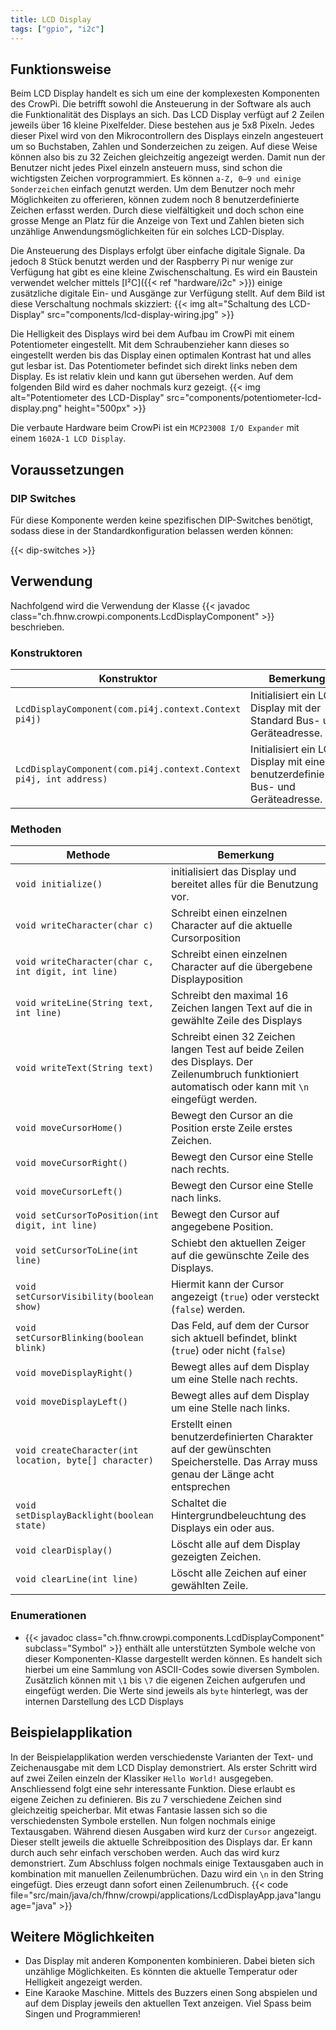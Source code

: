 ```yaml
---
title: LCD Display 
tags: ["gpio", "i2c"]
---
```


## Funktionsweise

Beim LCD Display handelt es sich um eine der komplexesten Komponenten des CrowPi. Die betrifft sowohl die Ansteuerung in der Software als
auch die Funktionalität des Displays an sich. Das LCD Display verfügt auf 2 Zeilen jeweils über 16 kleine Pixelfelder. Diese bestehen aus je
5x8 Pixeln. Jedes dieser Pixel wird von den Mikrocontrollern des Displays einzeln angesteuert um so Buchstaben, Zahlen und Sonderzeichen zu
zeigen. Auf diese Weise können also bis zu 32 Zeichen gleichzeitig angezeigt werden. Damit nun der Benutzer nicht jedes Pixel einzeln
ansteuern muss, sind schon die wichtigsten Zeichen vorprogrammiert. Es können `a-Z, 0–9 und einige Sonderzeichen` einfach genutzt werden. Um
dem Benutzer noch mehr Möglichkeiten zu offerieren, können zudem noch 8 benutzerdefinierte Zeichen erfasst werden. Durch diese
vielfältigkeit und doch schon eine grosse Menge an Platz für die Anzeige von Text und Zahlen bieten sich unzählige 
Anwendungsmöglichkeiten für ein solches LCD-Display.

Die Ansteuerung des Displays erfolgt über einfache digitale Signale. Da jedoch 8 Stück benutzt werden und der Raspberry Pi nur wenige zur
Verfügung hat gibt es eine kleine Zwischenschaltung. Es wird ein Baustein verwendet welcher mittels [I²C]({{< ref "hardware/i2c" >}})
einige zusätzliche digitale Ein- und Ausgänge zur Verfügung stellt. Auf dem Bild ist diese Verschaltung nochmals skizziert:
{{< img alt="Schaltung des LCD-Display" src="components/lcd-display-wiring.jpg" >}}

Die Helligkeit des Displays wird bei dem Aufbau im CrowPi mit einem Potentiometer eingestellt. Mit dem Schraubenzieher kann dieses so
eingestellt werden bis das Display einen optimalen Kontrast hat und alles gut lesbar ist. Das Potentiometer befindet sich direkt links neben
dem Display. Es ist relativ klein und kann gut übersehen werden. Auf dem folgenden Bild wird es daher nochmals kurz gezeigt. {{< img alt="Potentiometer des LCD-Display" src="components/potentiometer-lcd-display.png" height="500px" >}}

Die verbaute Hardware beim CrowPi ist ein `MCP23008 I/O Expander` mit einem `1602A-1 LCD Display`.
## Voraussetzungen

### DIP Switches

Für diese Komponente werden keine spezifischen DIP-Switches benötigt, sodass diese in der Standardkonfiguration belassen werden können:

{{< dip-switches >}}

## Verwendung

Nachfolgend wird die Verwendung der Klasse {{< javadoc class="ch.fhnw.crowpi.components.LcdDisplayComponent" >}} beschrieben.

### Konstruktoren

| Konstruktor | Bemerkung |
| --- | --- |
| `LcdDisplayComponent(com.pi4j.context.Context pi4j)` | Initialisiert ein LCD Display mit der Standard Bus- und Geräteadresse. |
| `LcdDisplayComponent(com.pi4j.context.Context pi4j, int address)` | Initialisiert ein LCD Display mit einer benutzerdefinierten Bus- und Geräteadresse. |

### Methoden

| Methode | Bemerkung |
| --- | --- |
| `void initialize()` | initialisiert das Display und bereitet alles für die Benutzung vor. |
| `void writeCharacter(char c)` | Schreibt einen einzelnen Character auf die aktuelle Cursorposition  |
| `void writeCharacter(char c, int digit, int line)` | Schreibt einen einzelnen Character auf die übergebene Displayposition  |
| `void writeLine(String text, int line)` | Schreibt den maximal 16 Zeichen langen Text auf die in gewählte Zeile des Displays  |
| `void writeText(String text)` | Schreibt einen 32 Zeichen langen Test auf beide Zeilen des Displays. Der Zeilenumbruch funktioniert automatisch oder kann mit `\n` eingefügt werden. |
| `void moveCursorHome()` | Bewegt den Cursor an die Position erste Zeile erstes Zeichen. |
| `void moveCursorRight()` | Bewegt den Cursor eine Stelle nach rechts. |
| `void moveCursorLeft()` | Bewegt den Cursor eine Stelle nach links. |
| `void setCursorToPosition(int digit, int line)` | Bewegt den Cursor auf angegebene Position. |
| `void setCursorToLine(int line)` | Schiebt den aktuellen Zeiger auf die gewünschte Zeile des Displays. |
| `void setCursorVisibility(boolean show)` | Hiermit kann der Cursor angezeigt (`true`) oder versteckt (`false`) werden. |
| `void setCursorBlinking(boolean blink)` | Das Feld, auf dem der Cursor sich aktuell befindet, blinkt (`true`) oder nicht (`false`)|
| `void moveDisplayRight()` | Bewegt alles auf dem Display um eine Stelle nach rechts. |
| `void moveDisplayLeft()` | Bewegt alles auf dem Display um eine Stelle nach links. |
| `void createCharacter(int location, byte[] character)` | Erstellt einen benutzerdefinierten Charakter auf der gewünschten Speicherstelle. Das Array muss genau der Länge acht entsprechen |
| `void setDisplayBacklight(boolean state)` | Schaltet die Hintergrundbeleuchtung des Displays ein oder aus. |
| `void clearDisplay()` | Löscht alle auf dem Display gezeigten Zeichen. |
| `void clearLine(int line)` | Löscht alle Zeichen auf einer gewählten Zeile. |

### Enumerationen

- {{< javadoc class="ch.fhnw.crowpi.components.LcdDisplayComponent" subclass="Symbol" >}} enthält alle unterstützten Symbole welche von
  dieser Komponenten-Klasse dargestellt werden können. Es handelt sich hierbei um eine Sammlung von ASCII-Codes sowie diversen Symbolen.
  Zusätzlich können mit `\1` bis `\7` die eigenen Zeichen aufgerufen und eingefügt werden. Die Werte sind jeweils als `byte` hinterlegt, was
  der internen Darstellung des LCD Displays

## Beispielapplikation

In der Beispielapplikation werden verschiedenste Varianten der Text- und Zeichenausgabe mit dem LCD Display demonstriert. Als erster Schritt
wird auf zwei Zeilen einzeln der Klassiker `Hello World!` ausgegeben. Anschliessend folgt eine sehr interessante Funktion. Diese erlaubt es
eigene Zeichen zu definieren. Bis zu 7 verschiedene Zeichen sind gleichzeitig speicherbar. Mit etwas Fantasie lassen sich so die
verschiedensten Symbole erstellen. Nun folgen nochmals einige Textausgaben. Während diesen Ausgaben wird kurz der `Cursor` angezeigt. Dieser
stellt jeweils die aktuelle Schreibposition des Displays dar. Er kann durch auch sehr einfach verschoben werden. Auch das wird kurz
demonstriert. Zum Abschluss folgen nochmals einige Textausgaben auch in kombination mit manuellen Zeilenumbrüchen. Dazu wird ein `\n` in den
String eingefügt. Dies erzeugt dann sofort einen Zeilenumbruch. 
{{< code file="src/main/java/ch/fhnw/crowpi/applications/LcdDisplayApp.java"language="java" >}}

## Weitere Möglichkeiten

- Das Display mit anderen Komponenten kombinieren. Dabei bieten sich unzählige Möglichkeiten. Es könnten die aktuelle Temperatur oder
  Helligkeit angezeigt werden.
- Eine Karaoke Maschine. Mittels des Buzzers einen Song abspielen und auf dem Display jeweils den aktuellen Text anzeigen. Viel Spass beim
  Singen und Programmieren!
